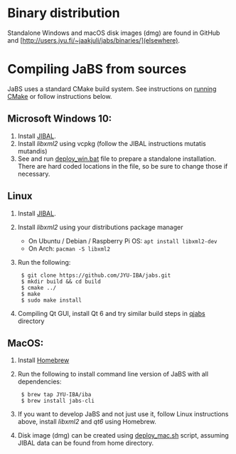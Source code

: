 # Binary distribution

Standalone Windows and macOS disk images (dmg) are found in GitHub and [http://users.jyu.fi/~jaakjuli/jabs/binaries/](elsewhere).

# Compiling JaBS from sources

JaBS uses a standard CMake build system. See instructions on [running CMake](https://cmake.org/runningcmake/) or follow instructions below.

## Microsoft Windows 10:

1. Install [JIBAL](https://github.com/JYU-IBA/jibal/blob/master/INSTALL.md).
2. Install *libxml2* using vcpkg (follow the JIBAL instructions mutatis mutandis)
3. See and run [deploy_win.bat](release_scripts/deploy_win.bat) file to prepare a standalone installation. There are hard coded locations in the file, so be sure to change those if necessary.
## Linux
1. Install [JIBAL](https://github.com/JYU-IBA/jibal/blob/master/INSTALL.md).
2. Install *libxml2* using your distributions package manager
    - On Ubuntu / Debian / Raspberry Pi OS: `apt install libxml2-dev`
    - On Arch: `pacman -S libxml2`
2. Run the following:

        $ git clone https://github.com/JYU-IBA/jabs.git
        $ mkdir build && cd build
        $ cmake ../
        $ make
        $ sudo make install

3. Compiling Qt GUI, install Qt 6 and try similar build steps in [qjabs](qjabs/) directory

## MacOS:
1. Install [Homebrew](https://brew.sh/)
2. Run the following to install command line version of JaBS with all dependencies:
    
        $ brew tap JYU-IBA/iba
        $ brew install jabs-cli

4. If you want to develop JaBS and not just use it, follow Linux instructions above, install *libxml2* and *qt6* using Homebrew.
5. Disk image (dmg) can be created using [deploy_mac.sh](release_scripts/deploy_mac.sh) script, assuming JIBAL data can be found from home directory.
